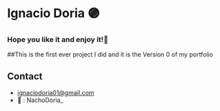 # Ignacio Doria  🟣
### Hope you like it and enjoy it!🤖
##This is the first ever project I did and it is the Version 0 of my portfolio

## Contact
- ignaciodoria01@gmail.com
- 🐥 : NachoDoria_
